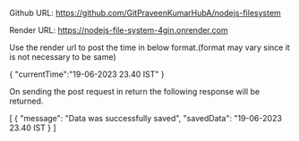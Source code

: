 
Github URL: https://github.com/GitPraveenKumarHubA/nodejs-filesystem

Render URL: https://nodejs-file-system-4gin.onrender.com

Use the render url to post the time in below format.(format may vary since it is not necessary to be same)

{
  "currentTime":"19-06-2023 23.40 IST"
}

On sending the post request in return the following response will be returned.

[
  {
        "message": "Data was successfully saved",
        "savedData": "19-06-2023 23.40 IST
  }
]
